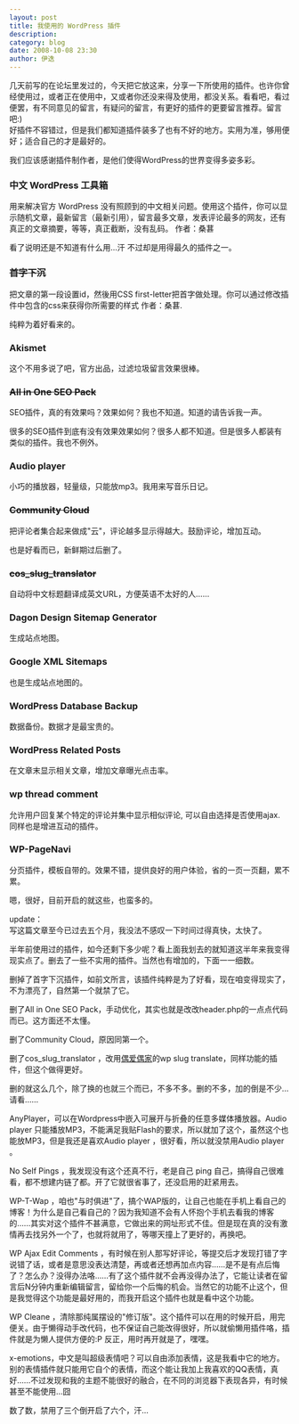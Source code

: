 ```yaml
---
layout: post
title: 我使用的 WordPress 插件
description: 
category: blog
date: 2008-10-08 23:30
author: 伊迭
---
```


几天前写的在论坛里发过的，今天把它放这来，分享一下所使用的插件。也许你曾经使用过，或者正在使用中，又或者你还没来得及使用，都没关系。看看吧，看过便罢，有不同意见的留言，有疑问的留言，有更好的插件的更要留言推荐。留言吧:)   
好插件不容错过，但是我们都知道插件装多了也有不好的地方。实用为准，够用便好；适合自己的才是最好的。 

我们应该感谢插件制作者，是他们使得WordPress的世界变得多姿多彩。 

### 中文 WordPress 工具箱

用来解决官方 WordPress 没有照顾到的中文相关问题。使用这个插件，你可以显示随机文章，最新留言（最新引用），留言最多文章，发表评论最多的网友，还有真正的文章摘要，等等，真正截断，没有乱码。 作者：桑葚

看了说明还是不知道有什么用...汗 不过却是用得最久的插件之一。 

### <del>首字下沉</del>

把文章的第一段设置id，然後用CSS first-letter把首字做处理。你可以通过修改插件中包含的css来获得你所需要的样式 作者：桑葚.

纯粹为着好看来的。

### Akismet

这个不用多说了吧，官方出品，过滤垃圾留言效果很棒。

### <del>All in One SEO Pack</del>

SEO插件，真的有效果吗？效果如何？我也不知道。知道的请告诉我一声。

很多的SEO插件到底有没有效果效果如何？很多人都不知道。但是很多人都装有类似的插件。我也不例外。 

### Audio player

小巧的播放器，轻量级，只能放mp3。我用来写音乐日记。

### <del>Community Cloud</del>

把评论者集合起来做成"云"，评论越多显示得越大。鼓励评论，增加互动。

也是好看而已，新鲜期过后删了。

### <del>cos_slug_translator</del>

自动将中文标题翻译成英文URL，方便英语不太好的人……

### Dagon Design Sitemap Generator

生成站点地图。

### Google XML Sitemaps

也是生成站点地图的。

### WordPress Database Backup

数据备份。数据才是最宝贵的。

### WordPress Related Posts

在文章末显示相关文章，增加文章曝光点击率。 

### wp thread comment

允许用户回复某个特定的评论并集中显示相似评论, 可以自由选择是否使用ajax. 同样也是增进互动的插件。

### WP-PageNavi

分页插件，模板自带的。效果不错，提供良好的用户体验，省的一页一页翻，累不累。 

嗯，很好，目前开启的就这些，也蛮多的。 

update：  
写这篇文章至今已过去五个月，我没法不感叹一下时间过得真快，太快了。 

半年前使用过的插件，如今还剩下多少呢？看上面我划去的就知道这半年来我变得现实点了。删去了一些不实用的插件。当然也有增加的，下面一一细数。 

删掉了首字下沉插件，如前文所言，该插件纯粹是为了好看，现在咱变得现实了，不为漂亮了，自然第一个就禁了它。 

删了All in One SEO Pack，手动优化，其实也就是改改header.php的一点点代码而已。这方面还不太懂。 

删了Community Cloud，原因同第一个。

删了cos_slug_translator ，改用<a href="http://blog.2i2j.com/" target="_blank" title="偶爱偶家">偶爱偶家</a>的wp slug translate，同样功能的插件，但这个做得更好。 

删的就这么几个，除了换的也就三个而已，不多不多。删的不多，加的倒是不少…请看…… 

AnyPlayer，可以在Wordpress中嵌入可展开与折叠的任意多媒体播放器。Audio player 只能播放MP3，不能满足我贴Flash的要求，所以就加了这个，虽然这个也能放MP3，但是我还是喜欢Audio player ，很好看，所以就没禁用Audio player 。 

No Self Pings ，我发现没有这个还真不行，老是自己 ping 自己，搞得自己很难看，都不想建内链了都。开了它就很省事了，还没启用的赶紧用去。 

WP-T-Wap ，咱也"与时俱进"了，搞个WAP版的，让自己也能在手机上看自己的博客！为什么是自己看自己的？因为我知道不会有人怀抱个手机去看我的博客的……其实对这个插件不甚满意，它做出来的网址形式不佳。但是现在真的没有激情再去找另外一个了，也就将就用了，等哪天撞上了更好的，再换吧。 

WP Ajax Edit Comments ，有时候在别人那写好评论，等提交后才发现打错了字说错了话，或者是意思没表达清楚，再或者还想再加点内容……是不是有点后悔了？怎么办？没得办法咯……有了这个插件就不会再没得办法了，它能让读者在留言后N分钟内重新编辑留言，留给你一个后悔的机会。当然它的功能不止这个，但是我觉得这个功能是最好用的，而我开启这个插件也就是看中这个功能。 

WP Cleane ，清除那纯属摆设的"修订版"。这个插件可以在用的时候开启，用完便关。由于懒得动手改代码，也不保证自己能改得很好，所以就偷懒用插件咯，插件就是为懒人提供方便的:P 反正，用时再开就是了，嘿嘿。 

x-emotions，中文是叫超级表情吧？可以自由添加表情，这是我看中它的地方。别的表情插件就只能用它自个的表情，而这个能让我加上我喜欢的QQ表情，真好……不过发现和我的主题不能很好的融合，在不同的浏览器下表现各异，有时候甚至不能使用…囧 

数了数，禁用了三个倒开启了六个，汗...